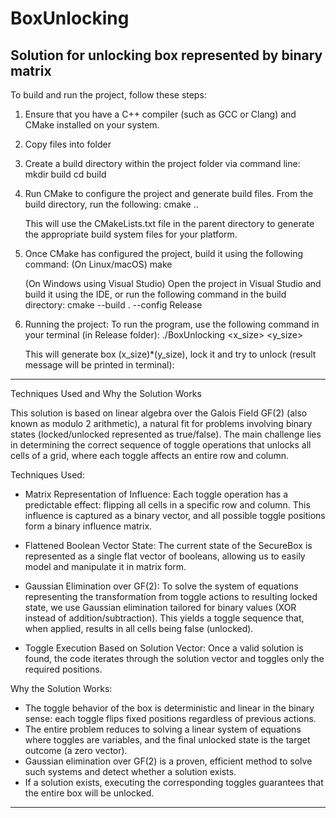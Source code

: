 # BoxUnlocking
Solution for unlocking box represented by binary matrix
-------------------------------------------------------------------------------------------
To build and run the project, follow these steps:
1. Ensure that you have a C++ compiler (such as GCC or Clang) and CMake installed on your system.
2. Copy files into folder
3. Create a build directory within the project folder via command line:
	mkdir build
	cd build
	
4. Run CMake to configure the project and generate build files.
   From the build directory, run the following:
	cmake ..
   
   This will use the CMakeLists.txt file in the parent directory to generate the appropriate build system files for your platform.
5. Once CMake has configured the project, build it using the following command:
   (On Linux/macOS)
	make
	
   (On Windows using Visual Studio)
   Open the project in Visual Studio and build it using the IDE, or run the following command in the build directory:
	cmake --build . --config Release
	
6. Running the project: To run the program, use the following command in your terminal (in Release folder):
	./BoxUnlocking <x_size> <y_size>
	
	This will generate box (x_size)*(y_size), lock it and try to unlock (result message will be printed in terminal):
	
-------------------------------------------------------------------------------------------
Techniques Used and Why the Solution Works

This solution is based on linear algebra over the Galois Field GF(2) (also known as modulo 2 arithmetic),
a natural fit for problems involving binary states (locked/unlocked represented as true/false).
The main challenge lies in determining the correct sequence of toggle operations that unlocks all cells of a grid,
where each toggle affects an entire row and column.

Techniques Used:

- Matrix Representation of Influence:
Each toggle operation has a predictable effect: flipping all cells in a specific row and column. 
This influence is captured as a binary vector, and all possible toggle positions form a binary influence matrix.

- Flattened Boolean Vector State:
The current state of the SecureBox is represented as a single flat vector of booleans, allowing us to easily model and manipulate it in matrix form.

- Gaussian Elimination over GF(2):
To solve the system of equations representing the transformation from toggle actions to resulting locked state, 
we use Gaussian elimination tailored for binary values (XOR instead of addition/subtraction). 
This yields a toggle sequence that, when applied, results in all cells being false (unlocked).

- Toggle Execution Based on Solution Vector:
Once a valid solution is found, the code iterates through the solution vector and toggles only the required positions.

Why the Solution Works:

- The toggle behavior of the box is deterministic and linear in the binary sense: each toggle flips fixed positions regardless of previous actions.
- The entire problem reduces to solving a linear system of equations where toggles are variables, and the final unlocked state is the target outcome (a zero vector).
- Gaussian elimination over GF(2) is a proven, efficient method to solve such systems and detect whether a solution exists.
- If a solution exists, executing the corresponding toggles guarantees that the entire box will be unlocked.

-------------------------------------------------------------------------------------------
